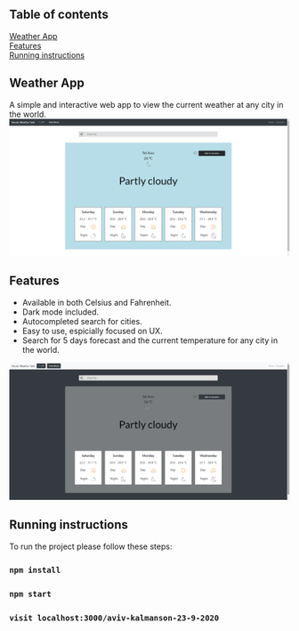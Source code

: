 ## Table of contents
[Weather App](#weatherApp)  
[Features](#features)  
[Running instructions](#run)  

## Weather App
A simple and interactive web app to view the current weather at any city in the world. 
![Light Screen](https://raw.githubusercontent.com/avivkal/aviv-kalmanson-23-9-2020/master/Images/lightScreen.png)

<a name="weatherApp"/>

## Features
* Available in both Celsius and Fahrenheit.
* Dark mode included.
* Autocompleted search for cities.
* Easy to use, espicially focused on UX.
* Search for 5 days forecast and the current temperature for any city in the world.

![Dark Screen](https://raw.githubusercontent.com/avivkal/aviv-kalmanson-23-9-2020/master/Images/darkScreen.png)
<a name="features"/>

## Running instructions
To run the project please follow these steps:

### `npm install`

### `npm start`

### `visit localhost:3000/aviv-kalmanson-23-9-2020`
<a name="run"/>
